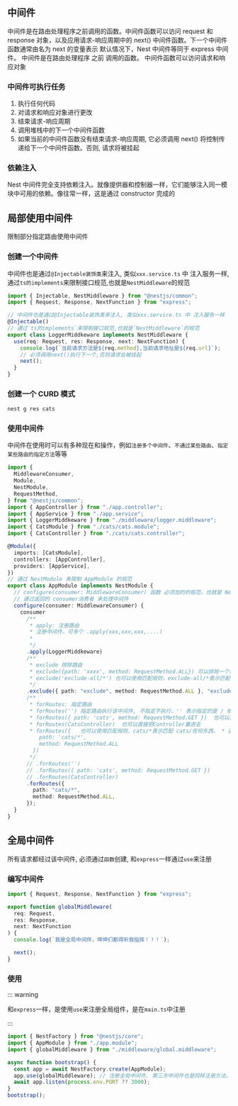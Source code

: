 ## 中间件

中间件是在路由处理程序之前调用的函数。中间件函数可以访问 request 和 response 对象，以及应用请求-响应周期中的 next() 中间件函数。下一个中间件函数通常由名为 next 的变量表示
默认情况下，Nest 中间件等同于 express 中间件。
中间件是在路由处理程序 之前 调用的函数。 中间件函数可以访问请求和响应对象

### 中间件可执行任务

1. 执行任何代码
2. 对请求和响应对象进行更改
3. 结束请求-响应周期
4. 调用堆栈中的下一个中间件函数
5. 如果当前的中间件函数没有结束请求-响应周期, 它必须调用 next() 将控制传递给下一个中间件函数。否则, 请求将被挂起

### 依赖注入

Nest 中间件完全支持依赖注入。就像提供器和控制器一样，它们能够注入同一模块中可用的依赖。像往常一样，这是通过 constructor 完成的

## 局部使用中间件

限制部分指定路由使用中间件

### 创建一个中间件

中间件也是通过`@Injectable装饰类`来注入, 类似`xxx.service.ts` 中 注入服务一样,
通过`ts的implements`来限制接口规范,也就是`NestMiddleware`的规范

```ts
import { Injectable, NestMiddleware } from "@nestjs/common";
import { Request, Response, NextFunction } from "express";

// 中间件也是通过@Injectable装饰类来注入, 类似xxx.service.ts 中 注入服务一样
@Injectable()
// 通过`ts的implements`来限制接口规范,也就是`NestMiddleware`的规范
export class LoggerMiddkeware implements NestMiddleware {
  use(req: Request, res: Response, next: NextFunction) {
    console.log(`当前请求方法是${req.method},当前请求地址是${req.url}`);
    // 必须调用next()执行下一个,否则请求会被挂起
    next();
  }
}
```

### 创建一个 CURD 模式

```sh
nest g res cats
```

### 使用中间件

中间件在使用时可以有多种现在和操作，例如`注册多个中间件`、`不通过某些路由`、`指定某些路由的指定方法`等等

```ts app.module.ts
import {
  MiddlewareConsumer,
  Module,
  NestModule,
  RequestMethod,
} from "@nestjs/common";
import { AppController } from "./app.controller";
import { AppService } from "./app.service";
import { LoggerMiddkeware } from "./middleware/logger.middleware";
import { CatsModule } from "./cats/cats.module";
import { CatsController } from "./cats/cats.controller";

@Module({
  imports: [CatsModule],
  controllers: [AppController],
  providers: [AppService],
})
// 通过 NestModule 来限制 AppModule 的规范
export class AppModule implements NestModule {
  // configure(consumer: MiddlewareConsumer) 函数 必须加的的规范，也就是 NestModule 通过该函数来限制和注册中间件
  // 通过返回的 consumer消费者 来处理中间件
  configure(consumer: MiddlewareConsumer) {
    consumer
      /**
       * apply: 注册路由
       * 注册中间件，可多个 .apply(xxx,xxx,xxx,....)
       *
       */
      .apply(LoggerMiddkeware)
      /**
       * exclude 排除路由
       * exclude({path: 'xxxx', method: RequestMethod.ALL}) 可以排除一个或多个路由, 同样可以指定路由的某个方法
       * exclude('exclude-all/*') 也可以使用匹配规则，exclude-all/*表示匹配 exclude-all/任何东西， * 通配符，表示匹配所有
       */
      .exclude({ path: "exclude", method: RequestMethod.ALL }, "exclude-all/*")
      /**
       * forRoutes: 指定路由
       * forRoutes('') 指定路由执行该中间件, 不指定不执行，'' 表示指定的是 / 根路由
       * forRoutes({ path: 'cats', method: RequestMethod.GET })  也可以指定请求方法
       * forRoutes(CatsController)  也可以直接把Controller塞进去
       * forRoutes({   也可以使用匹配规则，cats/*表示匹配 cats/任何东西， * 通配符，表示匹配所有
          path: 'cats/*',
          method: RequestMethod.ALL
        })
       */
      // .forRoutes('')
      // .forRoutes({ path: 'cats', method: RequestMethod.GET })
      // .forRoutes(CatsController)
      .forRoutes({
        path: "cats/*",
        method: RequestMethod.ALL,
      });
  }
}
```

## 全局中间件

所有请求都经过该中间件, 必须通过`函数`创建, 和`express`一样通过`use`来注册

### 编写中间件

```ts
import { Request, Response, NextFunction } from "express";

export function globalMiddleware(
  req: Request,
  res: Response,
  next: NextFunction
) {
  console.log(`我是全局中间件，坤坤们都得听我指挥！！！`);

  next();
}
```

### 使用

::: warning

和`express`一样，是使用`use`来注册全局组件，是在`main.ts`中注册

:::

```ts
import { NestFactory } from "@nestjs/core";
import { AppModule } from "./app.module";
import { globalMiddleware } from "./middleware/global.middleware";

async function bootstrap() {
  const app = await NestFactory.create(AppModule);
  app.use(globalMiddleware); // 注册全局中间件, 第三方中间件也是同样注册方法，例如cros()跨域中间件
  await app.listen(process.env.PORT ?? 3000);
}
bootstrap();
```
